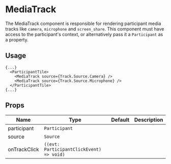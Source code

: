 <!--
!!!! Autogenerated File !!!!
This file was created by @livekit/components-docs-gen and should not be changed manually.
The contents of this file can be replaced at any time which would lead to the loss of all manual changes.
-->

# MediaTrack

The MediaTrack component is responsible for rendering participant media tracks like `camera`, `microphone` and `screen_share`. This component must have access to the participant's context, or alternatively pass it a `Participant` as a property.

## Usage

```tsx
{...}
  <ParticipantTile>
    <MediaTrack source={Track.Source.Camera} />
    <MediaTrack source={Track.Source.Microphone} />
  </ParticipantTile>
{...}
```

<!--USAGE_INSERT_MARKER-->


## Props

| Name | Type | Default | Description |
| --- | --- | --- | --- |
| participant | `Participant` |  |  |
| source | `Source` |  |  |
| onTrackClick | `((evt: ParticipantClickEvent) => void)` |  |  |

